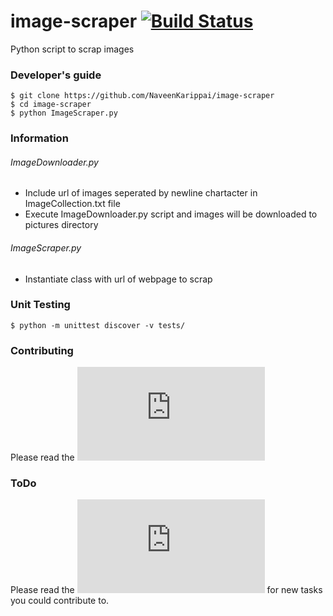 # image-scraper [![Build Status](https://travis-ci.org/nathanIL/image-scraper.svg)](https://travis-ci.org/nathanIL/image-scraper)
Python script to scrap images 

### Developer's guide
```
$ git clone https://github.com/NaveenKarippai/image-scraper
$ cd image-scraper
$ python ImageScraper.py
```

### Information
###### ImageDownloader.py
* Include url of images seperated by newline chartacter in ImageCollection.txt file 
* Execute ImageDownloader.py script and images will be downloaded to pictures directory

###### ImageScraper.py
* Instantiate class with url of webpage to scrap

### Unit Testing
`$ python -m unittest discover -v tests/`

### Contributing
Please read the ![contributor's guide](https://github.com/NaveenKarippai/image-scraper/blob/master/CONTRIBUTING.md)

### ToDo
Please read the ![ToDo list](https://github.com/NaveenKarippai/image-scraper/blob/master/TODO.txt) for new tasks you could contribute to.
